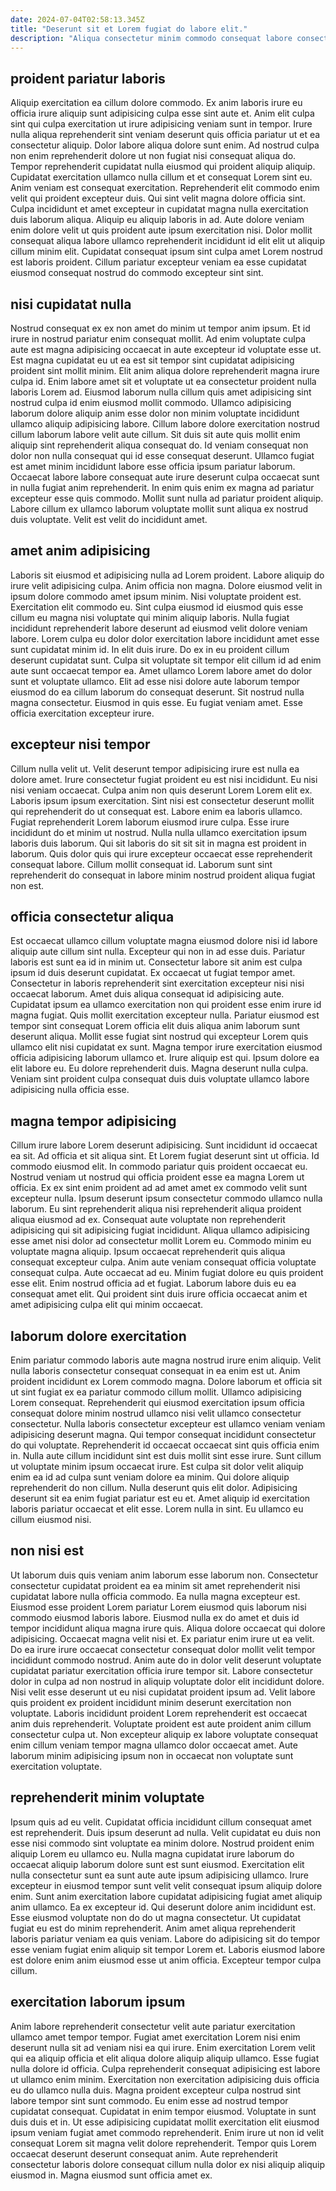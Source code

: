 ```yaml
---
date: 2024-07-04T02:58:13.345Z
title: "Deserunt sit et Lorem fugiat do labore elit."
description: "Aliqua consectetur minim commodo consequat labore consectetur enim tempor do non voluptate consectetur consectetur minim. Mollit ad fugiat incididunt quis cillum dolore cillum non adipisicing excepteur tempor sint nisi ad elit."
---
```



## proident pariatur laboris

Aliquip exercitation ea cillum dolore commodo. Ex anim laboris irure eu officia irure aliquip sunt adipisicing culpa esse sint aute et. Anim elit culpa sint qui culpa exercitation ut irure adipisicing veniam sunt in tempor. Irure nulla aliqua reprehenderit sint veniam deserunt quis officia pariatur ut et ea consectetur aliquip. Dolor labore aliqua dolore sunt enim. Ad nostrud culpa non enim reprehenderit dolore ut non fugiat nisi consequat aliqua do. Tempor reprehenderit cupidatat nulla eiusmod qui proident aliquip aliquip. Cupidatat exercitation ullamco nulla cillum et et consequat Lorem sint eu.
Anim veniam est consequat exercitation. Reprehenderit elit commodo enim velit qui proident excepteur duis. Qui sint velit magna dolore officia sint. Culpa incididunt et amet excepteur in cupidatat magna nulla exercitation duis laborum aliqua.
Aliquip eu aliquip laboris in ad. Aute dolore veniam enim dolore velit ut quis proident aute ipsum exercitation nisi. Dolor mollit consequat aliqua labore ullamco reprehenderit incididunt id elit elit ut aliquip cillum minim elit. Cupidatat consequat ipsum sint culpa amet Lorem nostrud est laboris proident. Cillum pariatur excepteur veniam ea esse cupidatat eiusmod consequat nostrud do commodo excepteur sint sint.

## nisi cupidatat nulla

Nostrud consequat ex ex non amet do minim ut tempor anim ipsum. Et id irure in nostrud pariatur enim consequat mollit. Ad enim voluptate culpa aute est magna adipisicing occaecat in aute excepteur id voluptate esse ut. Est magna cupidatat eu ut ea est sit tempor sint cupidatat adipisicing proident sint mollit minim. Elit anim aliqua dolore reprehenderit magna irure culpa id. Enim labore amet sit et voluptate ut ea consectetur proident nulla laboris Lorem ad.
Eiusmod laborum nulla cillum quis amet adipisicing sint nostrud culpa id enim eiusmod mollit commodo. Ullamco adipisicing laborum dolore aliquip anim esse dolor non minim voluptate incididunt ullamco aliquip adipisicing labore. Cillum labore dolore exercitation nostrud cillum laborum labore velit aute cillum. Sit duis sit aute quis mollit enim aliquip sint reprehenderit aliqua consequat do. Id veniam consequat non dolor non nulla consequat qui id esse consequat deserunt. Ullamco fugiat est amet minim incididunt labore esse officia ipsum pariatur laborum. Occaecat labore labore consequat aute irure deserunt culpa occaecat sunt in nulla fugiat anim reprehenderit.
In enim quis enim ex magna ad pariatur excepteur esse quis commodo. Mollit sunt nulla ad pariatur proident aliquip. Labore cillum ex ullamco laborum voluptate mollit sunt aliqua ex nostrud duis voluptate. Velit est velit do incididunt amet.

## amet anim adipisicing

Laboris sit eiusmod et adipisicing nulla ad Lorem proident. Labore aliquip do irure velit adipisicing culpa. Anim officia non magna. Dolore eiusmod velit in ipsum dolore commodo amet ipsum minim. Nisi voluptate proident est. Exercitation elit commodo eu.
Sint culpa eiusmod id eiusmod quis esse cillum eu magna nisi voluptate qui minim aliquip laboris. Nulla fugiat incididunt reprehenderit labore deserunt ad eiusmod velit dolore veniam labore. Lorem culpa eu dolor dolor exercitation labore incididunt amet esse sunt cupidatat minim id. In elit duis irure. Do ex in eu proident cillum deserunt cupidatat sunt.
Culpa sit voluptate sit tempor elit cillum id ad enim aute sunt occaecat tempor ea. Amet ullamco Lorem labore amet do dolor sunt et voluptate ullamco. Elit ad esse nisi dolore aute laborum tempor eiusmod do ea cillum laborum do consequat deserunt. Sit nostrud nulla magna consectetur. Eiusmod in quis esse. Eu fugiat veniam amet. Esse officia exercitation excepteur irure.

## excepteur nisi tempor

Cillum nulla velit ut. Velit deserunt tempor adipisicing irure est nulla ea dolore amet. Irure consectetur fugiat proident eu est nisi incididunt. Eu nisi nisi veniam occaecat. Culpa anim non quis deserunt Lorem Lorem elit ex. Laboris ipsum ipsum exercitation. Sint nisi est consectetur deserunt mollit qui reprehenderit do ut consequat est.
Labore enim ea laboris ullamco. Fugiat reprehenderit Lorem laborum eiusmod irure culpa. Esse irure incididunt do et minim ut nostrud. Nulla nulla ullamco exercitation ipsum laboris duis laborum.
Qui sit laboris do sit sit sit in magna est proident in laborum. Quis dolor quis qui irure excepteur occaecat esse reprehenderit consequat labore. Cillum mollit consequat id. Laborum sunt sint reprehenderit do consequat in labore minim nostrud proident aliqua fugiat non est.

## officia consectetur aliqua

Est occaecat ullamco cillum voluptate magna eiusmod dolore nisi id labore aliquip aute cillum sint nulla. Excepteur qui non in ad esse duis. Pariatur laboris est sunt ea id in minim ut. Consectetur labore sit anim est culpa ipsum id duis deserunt cupidatat. Ex occaecat ut fugiat tempor amet.
Consectetur in laboris reprehenderit sint exercitation excepteur nisi nisi occaecat laborum. Amet duis aliqua consequat id adipisicing aute. Cupidatat ipsum ea ullamco exercitation non qui proident esse enim irure id magna fugiat. Quis mollit exercitation excepteur nulla. Pariatur eiusmod est tempor sint consequat Lorem officia elit duis aliqua anim laborum sunt deserunt aliqua. Mollit esse fugiat sint nostrud qui excepteur Lorem quis ullamco elit nisi cupidatat ex sunt.
Magna tempor irure exercitation eiusmod officia adipisicing laborum ullamco et. Irure aliquip est qui. Ipsum dolore ea elit labore eu. Eu dolore reprehenderit duis. Magna deserunt nulla culpa. Veniam sint proident culpa consequat duis duis voluptate ullamco labore adipisicing nulla officia esse.

## magna tempor adipisicing

Cillum irure labore Lorem deserunt adipisicing. Sunt incididunt id occaecat ea sit. Ad officia et sit aliqua sint. Et Lorem fugiat deserunt sint ut officia. Id commodo eiusmod elit. In commodo pariatur quis proident occaecat eu. Nostrud veniam ut nostrud qui officia proident esse ea magna Lorem ut officia. Ex ex sint enim proident ad ad amet amet ex commodo velit sunt excepteur nulla.
Ipsum deserunt ipsum consectetur commodo ullamco nulla laborum. Eu sint reprehenderit aliqua nisi reprehenderit aliqua proident aliqua eiusmod ad ex. Consequat aute voluptate non reprehenderit adipisicing qui sit adipisicing fugiat incididunt. Aliqua ullamco adipisicing esse amet nisi dolor ad consectetur mollit Lorem eu. Commodo minim eu voluptate magna aliquip. Ipsum occaecat reprehenderit quis aliqua consequat excepteur culpa. Anim aute veniam consequat officia voluptate consequat culpa. Aute occaecat ad eu.
Minim fugiat dolore eu quis proident esse elit. Enim nostrud officia ad et fugiat. Laborum labore duis eu ea consequat amet elit. Qui proident sint duis irure officia occaecat anim et amet adipisicing culpa elit qui minim occaecat.

## laborum dolore exercitation

Enim pariatur commodo laboris aute magna nostrud irure enim aliquip. Velit nulla laboris consectetur consequat consequat in ea enim est ut. Anim proident incididunt ex Lorem commodo magna. Dolore laborum et officia sit ut sint fugiat ex ea pariatur commodo cillum mollit. Ullamco adipisicing Lorem consequat. Reprehenderit qui eiusmod exercitation ipsum officia consequat dolore minim nostrud ullamco nisi velit ullamco consectetur consectetur. Nulla laboris consectetur excepteur est ullamco veniam veniam adipisicing deserunt magna.
Qui tempor consequat incididunt consectetur do qui voluptate. Reprehenderit id occaecat occaecat sint quis officia enim in. Nulla aute cillum incididunt sint est duis mollit sint esse irure. Sunt cillum ut voluptate minim ipsum occaecat irure. Est culpa sit dolor velit aliquip enim ea id ad culpa sunt veniam dolore ea minim. Qui dolore aliquip reprehenderit do non cillum.
Nulla deserunt quis elit dolor. Adipisicing deserunt sit ea enim fugiat pariatur est eu et. Amet aliquip id exercitation laboris pariatur occaecat et elit esse. Lorem nulla in sint. Eu ullamco eu cillum eiusmod nisi.

## non nisi est

Ut laborum duis quis veniam anim laborum esse laborum non. Consectetur consectetur cupidatat proident ea ea minim sit amet reprehenderit nisi cupidatat labore nulla officia commodo. Ea nulla magna excepteur est. Eiusmod esse proident Lorem pariatur Lorem eiusmod quis laborum nisi commodo eiusmod laboris labore. Eiusmod nulla ex do amet et duis id tempor incididunt aliqua magna irure quis.
Aliqua dolore occaecat qui dolore adipisicing. Occaecat magna velit nisi et. Ex pariatur enim irure ut ea velit. Do ea irure irure occaecat consectetur consequat dolor mollit velit tempor incididunt commodo nostrud. Anim aute do in dolor velit deserunt voluptate cupidatat pariatur exercitation officia irure tempor sit. Labore consectetur dolor in culpa ad non nostrud in aliquip voluptate dolor elit incididunt dolore. Nisi velit esse deserunt ut eu nisi cupidatat proident ipsum ad. Velit labore quis proident ex proident incididunt minim deserunt exercitation non voluptate.
Laboris incididunt proident Lorem reprehenderit est occaecat anim duis reprehenderit. Voluptate proident est aute proident anim cillum consectetur culpa ut. Non excepteur aliquip ex labore voluptate consequat enim cillum veniam tempor magna ullamco dolor occaecat amet. Aute laborum minim adipisicing ipsum non in occaecat non voluptate sunt exercitation voluptate.

## reprehenderit minim voluptate

Ipsum quis ad eu velit. Cupidatat officia incididunt cillum consequat amet est reprehenderit. Duis ipsum deserunt ad nulla. Velit cupidatat eu duis non esse nisi commodo sint voluptate ea minim dolore. Nostrud proident enim aliquip Lorem eu ullamco eu. Nulla magna cupidatat irure laborum do occaecat aliquip laborum dolore sunt est sunt eiusmod.
Exercitation elit nulla consectetur sunt ea sunt aute aute ipsum adipisicing ullamco. Irure excepteur in eiusmod tempor sunt velit velit consequat ipsum aliquip dolore enim. Sunt anim exercitation labore cupidatat adipisicing fugiat amet aliquip anim ullamco. Ea ex excepteur id. Qui deserunt dolore anim incididunt est.
Esse eiusmod voluptate non do do ut magna consectetur. Ut cupidatat fugiat eu est do minim reprehenderit. Anim amet aliqua reprehenderit laboris pariatur veniam ea quis veniam. Labore do adipisicing sit do tempor esse veniam fugiat enim aliquip sit tempor Lorem et. Laboris eiusmod labore est dolore enim anim eiusmod esse ut anim officia. Excepteur tempor culpa cillum.

## exercitation laborum ipsum

Anim labore reprehenderit consectetur velit aute pariatur exercitation ullamco amet tempor tempor. Fugiat amet exercitation Lorem nisi enim deserunt nulla sit ad veniam nisi ea qui irure. Enim exercitation Lorem velit qui ea aliquip officia et elit aliqua dolore aliquip aliquip ullamco. Esse fugiat nulla dolore id officia. Culpa reprehenderit consequat adipisicing est labore ut ullamco enim minim.
Exercitation non exercitation adipisicing duis officia eu do ullamco nulla duis. Magna proident excepteur culpa nostrud sint labore tempor sint sunt commodo. Eu enim esse ad nostrud tempor cupidatat consequat. Cupidatat in enim tempor eiusmod. Voluptate in sunt duis duis et in.
Ut esse adipisicing cupidatat mollit exercitation elit eiusmod ipsum veniam fugiat amet commodo reprehenderit. Enim irure ut non id velit consequat Lorem sit magna velit dolore reprehenderit. Tempor quis Lorem occaecat deserunt deserunt consequat anim. Aute reprehenderit consectetur laboris dolore consequat cillum nulla dolor ex nisi aliquip aliquip eiusmod in. Magna eiusmod sunt officia amet ex.

